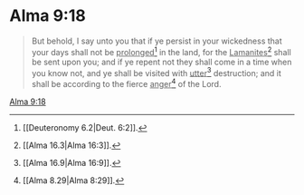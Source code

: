 # Alma 9:18

> But behold, I say unto you that if ye persist in your wickedness that your days shall not be <u>prolonged</u>[^a] in the land, for the <u>Lamanites</u>[^b] shall be sent upon you; and if ye repent not they shall come in a time when you know not, and ye shall be visited with <u>utter</u>[^c] destruction; and it shall be according to the fierce <u>anger</u>[^d] of the Lord.

[Alma 9:18](https://www.churchofjesuschrist.org/study/scriptures/bofm/alma/9?lang=eng&id=p18#p18)


[^a]: [[Deuteronomy 6.2|Deut. 6:2]].  
[^b]: [[Alma 16.3|Alma 16:3]].  
[^c]: [[Alma 16.9|Alma 16:9]].  
[^d]: [[Alma 8.29|Alma 8:29]].  
